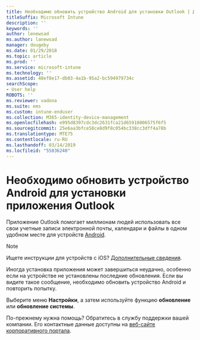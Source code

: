 ```yaml
---
title: Необходимо обновить устройство Android для установки Outlook | Документы Майкрософт
titleSuffix: Microsoft Intune
description: ''
keywords: ''
author: lenewsad
ms.author: lanewsad
manager: dougeby
ms.date: 01/29/2018
ms.topic: article
ms.prod: ''
ms.service: microsoft-intune
ms.technology: ''
ms.assetid: 48ef8e17-db03-4a1b-95a2-bc594979734c
searchScope:
- User help
ROBOTS: ''
ms.reviewer: vadona
ms.suite: ems
ms.custom: intune-enduser
ms.collection: M365-identity-device-management
ms.openlocfilehash: e995d8397cdc3dc2631fca21d65918006575f6f5
ms.sourcegitcommit: 25e6aa3bfce58ce8d9f8c054bc338cc3dff4a78b
ms.translationtype: MTE75
ms.contentlocale: ru-RU
ms.lasthandoff: 03/14/2019
ms.locfileid: "55836240"
---
```

# <a name="you-need-to-update-your-android-device-to-install-the-outlook-app"></a>Необходимо обновить устройство Android для установки приложения Outlook

Приложение Outlook помогает миллионам людей использовать все свои учетные записи электронной почты, календари и файлы в одном удобном месте для устройств [Android](https://play.google.com/store/apps/details?id=com.microsoft.office.outlook).

>[!NOTE]
> Ищете инструкции для устройств с iOS? [Дополнительные сведения](update-device-outlook-ios.md).

Иногда установка приложения может завершиться неудачно, особенно если на устройстве не установлены последние обновления. Если вы видите такое сообщение, необходимо обновить устройство Android и повторить попытку.

Выберите меню **Настройки**, а затем используйте функцию **обновление** или **обновление системы**.

По-прежнему нужна помощь? Обратитесь в службу поддержки вашей компании. Его контактные данные доступны на [веб-сайте корпоративного портала](https://go.microsoft.com/fwlink/?linkid=2010980).
